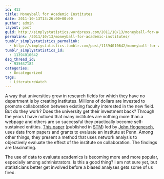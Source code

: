 ```yaml
---
id: 413
title: Moneyball for Academic Institutes
date: 2011-10-13T13:26:00+00:00
author: admin
layout: post
guid: http://simplystatistics.wordpress.com/2011/10/13/moneyball-for-academic-institutes
permalink: /2011/10/13/moneyball-for-academic-institutes/
tumblr_simplystatistics_permalink:
  - http://simplystatistics.tumblr.com/post/11394010642/moneyball-for-academic-institutes
tumblr_simplystatistics_id:
  - 11394010642
dsq_thread_id:
  - 935637182
categories:
  - Uncategorized
tags:
  - LiteratureWatch
---
```

A way that universities grow in research fields for which they have no department is by creating institutes. Millions of dollars are invested to promote collaboration between existing faculty interested in the new field. But do they work? Does the university get their investment back? Through the years I have noticed that many institutes are nothing more than a webpage and others are so successful they practically become self-sustained entities. <a href="http://www.itmat.upenn.edu/docs/Hughes_et_al_ScienceTranslationalMedicine_2010.pdf" target="_blank">This paper</a> (published in <a href="http://stm.sciencemag.org/content/2/53/53ps49.short" target="_blank">STM</a>) led by <a href="http://bioinf.itmat.upenn.edu/hogeneschlab/" target="_blank">John Hogenesch</a>, uses data from papers and grants to evaluate an institute at Penn. Among other things, they present a method that uses network analysis to objectively evaluate the effect of the institute on collaboration. The findings are fascinating. 

The use of data to evaluate academics is becoming more and more popular, especially among administrators. Is this a good thing? I am not sure yet, but statisticians better get involved before a biased analyses gets some of us fired.